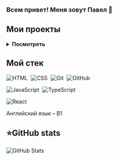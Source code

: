 ### Всем привет! Меня зовут Павел 👋

## Мои проекты 
<details>
<summary><b>Посмотреть</b></summary>
<table>
  <thead>
    <tr>
      <th>Название</th>
      <th>Использованные технологии</th>
      <th>Описание</th>
      <th>Ссылка на код</th>
    </tr>
  </thead>
  <tbody>
    <tr>
      <td><a href='https://venzelland.github.io/memory-game/'>Игра "Найди пару" на JS</a></td>
      <td>JavaScript, CSS, HTML</td>
      <td><b>Pet project.</b> Карточная игра "Найди пару" на JS.</td>
      <td><a href='https://github.com/Venzelland/memory-game'>GitHub</a></td>
    </tr>
    <tr>
      <td><a href='https://venzelland.github.io/math-inequality-gam/'>Math Inequality Game</a></td>
      <td>JavaScript, CSS, HTML</td>
      <td><b>Pet project.</b> Игра для улучшения навыков решения неравенств.</td>
      <td><a href='https://github.com/Venzelland/math-inequality-gam'>GitHub</a></td>
    </tr>
    <tr>
      <td><a href='https://venzelland.github.io/crosses-and-zeroes'>Crosses and Zeroes</a></td>
      <td>JavaScript, CSS, HTML</td>
      <td><b>Pet project.</b> Реализация популярной игры "Крестики-нолики".</td>
      <td><a href='https://github.com/Venzelland/crosses-and-zeroes'>GitHub</a></td>
    </tr>
    <tr>
      <td><a href='https://venzelland.github.io/game-bulls-cows'>Game Bulls and Cows</a></td>
      <td>JavaScript, CSS, HTML</td>
      <td><b>Pet project.</b> Игра "Быки и коровы" для тренировки логического мышления.</td>
      <td><a href='https://github.com/Venzelland/game-bulls-cows'>GitHub</a></td>
    </tr>
    <tr>
      <td><a href='https://venzelland.github.io/Todolist'>Todolist</a></td>
      <td>React, TypeScript</td>
      <td><b>Pet project.</b> Приложение для управления задачами с использованием React и TypeScript.</td>
      <td><a href='https://github.com/Venzelland/Todolist'>GitHub</a></td>
    </tr>
    <tr>
      <td><a href='https://venzelland.github.io/Portfolio'>Portfolio</a></td>
      <td>JavaScript, CSS, HTML</td>
      <td><b>Pet project.</b> Мое портфолио, демонстрирующее мои навыки и проекты.</td>
      <td><a href='https://github.com/Venzelland/Portfolio'>GitHub</a></td>
    </tr>
    <tr>
      <td><a href='https://venzelland.github.io/card-memory'>Card Memory Game</a></td>
      <td>JavaScript, CSS, HTML</td>
      <td><b>Pet project.</b> Приложение для запоминание слов иностранного языка</td>
      <td><a href='https://github.com/Venzelland/card-memory'>GitHub</a></td>
    </tr>
  </tbody>
</table>
</details>


## Мой стек
![HTML](https://img.shields.io/badge/-HTML-05122A?style=flat&logo=HTML5)&nbsp;
![CSS](https://img.shields.io/badge/-CSS-05122A?style=flat&logo=CSS3&logoColor=1572B6)&nbsp;
![Git](https://img.shields.io/badge/-Git-05122A?style=flat&logo=git)&nbsp;
![GitHub](https://img.shields.io/badge/-GitHub-05122A?style=flat&logo=github)&nbsp;

![JavaScript](https://img.shields.io/badge/-JavaScript-05122A?style=flat&logo=javascript)&nbsp;
![TypeScript](https://img.shields.io/badge/-TypeScript-05122A?style=flat&logo=TypeScript)&nbsp;

![React](https://img.shields.io/badge/-React-05122A?style=flat&logo=react)&nbsp;
<!-- ![ReactQuery](https://img.shields.io/badge/-ReactQuery-05122A?style=flat&logo=reactquery)&nbsp; 
![Redux](https://img.shields.io/badge/-Redux-05122A?style=flat&logo=Redux)&nbsp;
![ReduxSaga](https://img.shields.io/badge/-ReduxSaga-05122A?style=flat&logo=Redux-saga)&nbsp;
![ReduxToolkit](https://img.shields.io/badge/-ReduxToolkit-05122A?style=flat)&nbsp;

![Jest](https://img.shields.io/badge/-Jest-05122A?style=flat&logo=Jest)&nbsp;
![React Testing Library](https://img.shields.io/badge/-ReactTestingLibrary-05122A?style=flat)&nbsp;
-->

Английский язык – B1

<summary><h2><b>⭐GitHub stats</b></h2></summary>

![GitHub Stats](https://github-readme-stats.vercel.app/api?username=Venzelland&theme=radical)
